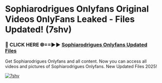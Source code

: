 # Sophiarodrigues Onlyfans Original Videos 0nlyFans Leaked - Files Updated! (7shv)

<h3>🔴 CLICK HERE 🌐==►► <a href="https://tinyurl.com/2m67pmp6" rel="nofollow">Sophiarodrigues Onlyfans Updated Files</a></h3>

Get Sophiarodrigues Onlyfans and all content. Now you can access all videos and pictures of Sophiarodrigues Onlyfans. New Updated Files 2025!

[![7shv](https://i.imgur.com/H4QAA4z.gif)](https://tinyurl.com/2m67pmp6)